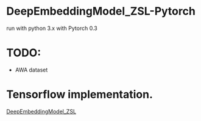 # DeepEmbeddingModel_ZSL-Pytorch

run with python 3.x with Pytorch 0.3
# TODO:
- AWA dataset

# Tensorflow implementation.
[DeepEmbeddingModel_ZSL](https://github.com/lzrobots/DeepEmbeddingModel_ZSL)
